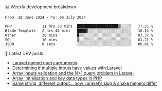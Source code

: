 📊 Weekly development breakdown
<!--START_SECTION:waka-->

```txt
From: 28 June 2024 - To: 05 July 2024

PHP              11 hrs 38 mins  ███████████████████▒░░░░░   77.25 %
Blade Template   2 hrs 44 mins   ████▓░░░░░░░░░░░░░░░░░░░░   18.16 %
Other            30 mins         █░░░░░░░░░░░░░░░░░░░░░░░░   03.37 %
SQL              10 mins         ▒░░░░░░░░░░░░░░░░░░░░░░░░   01.21 %
JSON             0 secs          ░░░░░░░░░░░░░░░░░░░░░░░░░   00.01 %
```

<!--END_SECTION:waka-->

📕 Latest DEV posts
<!-- BLOG-POST-LIST:START -->
- [Laravel named query arguments](https://dev.to/michaelvickersuk/laravel-named-query-arguments-28kd)
- [Determining if multiple inputs have values with Laravel](https://dev.to/michaelvickersuk/determining-if-multiple-inputs-have-values-with-laravel-km6)
- [Array inputs validation and the N+1 query problem in Laravel](https://dev.to/michaelvickersuk/array-inputs-validation-and-the-n1-query-problem-in-laravel-2agb)
- [Array initialisation and key data types in PHP](https://dev.to/michaelvickersuk/array-initialisation-and-key-data-types-in-php-1e5b)
- [Same string, different output... how Laravel&#39;s slug &amp; snake helpers differ](https://dev.to/michaelvickersuk/same-string-different-output-how-laravels-slug-snake-helpers-differ-1ccj)
<!-- BLOG-POST-LIST:END -->
